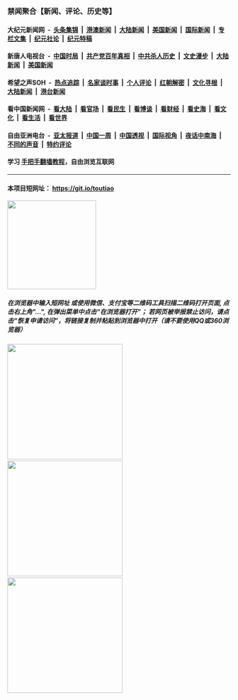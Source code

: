 ### 禁闻聚合【新闻、评论、历史等】

#### 大纪元新闻网 &nbsp;-&nbsp; [头条集锦](indexes/E头条集锦.md?t=02060355) &nbsp;|&nbsp; [港澳新闻](indexes/E港澳新闻.md?t=02060355)  &nbsp;|&nbsp; [大陆新闻](indexes/E大陆新闻.md?t=02060355) &nbsp;|&nbsp; [美国新闻](indexes/E美国新闻.md?t=02060355) &nbsp;|&nbsp; [国际新闻](indexes/E国际新闻.md?t=02060355) &nbsp;|&nbsp; [专栏文集](indexes/E专栏文集.md?t=02060355) &nbsp;|&nbsp; [纪元社论](indexes/E纪元社论.md?t=02060355) &nbsp;|&nbsp; [纪元特稿](indexes/E纪元特稿.md?t=02060355) 

#### 新唐人电视台 &nbsp;-&nbsp; [中国时局](indexes/N中国时局.md?t=02060355) &nbsp;|&nbsp; [共产党百年真相](indexes/N共产党百年真相.md?t=02060355) &nbsp;|&nbsp; [中共杀人历史](indexes/N中共杀人历史.md?t=02060355) &nbsp;|&nbsp; [文史漫步](indexes/N文史漫步.md?t=02060355) &nbsp;|&nbsp; [大陆新闻](indexes/N大陆新闻.md?t=02060355) &nbsp;|&nbsp; [美国新闻](indexes/N美国新闻.md?t=02060355)

#### 希望之声SOH &nbsp;-&nbsp; [热点追踪](indexes/H热点追踪.md?t=02060355) &nbsp;|&nbsp; [名家谈时事](indexes/H名家谈时事.md?t=02060355) &nbsp;|&nbsp; [个人评论](indexes/H个人评论.md?t=02060355)  &nbsp;|&nbsp; [红朝解密](indexes/H红朝解密.md?t=02060355) &nbsp;|&nbsp; [文化寻根](indexes/H文化寻根.md?t=02060355) &nbsp;|&nbsp; [大陆新闻](indexes/H大陆新闻.md?t=02060355) &nbsp;|&nbsp; [港台新闻](indexes/H港台新闻.md?t=02060355)

#### 看中国新闻网 &nbsp;-&nbsp; [看大陆](indexes/S看大陆.md?t=02060355) &nbsp;|&nbsp; [看官场](indexes/S看官场.md?t=02060355) &nbsp;|&nbsp; [看民生](indexes/S看民生.md?t=02060355)  &nbsp;|&nbsp; [看博谈](indexes/S看博谈.md?t=02060355) &nbsp;|&nbsp; [看财经](indexes/S看财经.md?t=02060355) &nbsp;|&nbsp; [看史海](indexes/S看史海.md?t=02060355) &nbsp;|&nbsp; [看文化](indexes/S看文化.md?t=02060355) &nbsp;|&nbsp; [看生活](indexes/S看生活.md?t=02060355) &nbsp;|&nbsp; [看世界](indexes/S看世界.md?t=02060355)

#### 自由亚洲电台 &nbsp;-&nbsp; [亚太报道](indexes/R亚太报道.md?t=02060355) &nbsp;|&nbsp; [中国一周](indexes/R中国一周.md?t=02060355) &nbsp;|&nbsp; [中国透视](indexes/R中国透视.md?t=02060355)  &nbsp;|&nbsp; [国际视角](indexes/R国际视角.md?t=02060355) &nbsp;|&nbsp; [夜话中南海](indexes/R夜话中南海.md?t=02060355) &nbsp;|&nbsp; [不同的声音](indexes/R不同的声音.md?t=02060355) &nbsp;|&nbsp; [特约评论](indexes/R特约评论.md?t=02060355)

#### 学习 [手把手翻墙教程](https://github.com/gfw-breaker/guides/wiki)，自由浏览互联网

----

#### 本项目短网址： https://git.io/toutiao
<img src="https://raw.githubusercontent.com/gfw-breaker/banned-news/master/scripts/img/qr.png" width="200px"/>  

##### 在浏览器中输入短网址 或使用微信、支付宝等二维码工具扫描二维码打开页面, 点击右上角"...", 在弹出菜单中点击“在浏览器打开”； 若网页被举报禁止访问，请点击“恢复申请访问”，将链接复制并粘贴到浏览器中打开（请不要使用QQ或360浏览器）

<img src="https://raw.githubusercontent.com/gfw-breaker/banned-news/master/scripts/img/1.png" width="260px"/> &nbsp; <img src="https://raw.githubusercontent.com/gfw-breaker/banned-news/master/scripts/img/2.png" width="260px"/> &nbsp; <img src="https://raw.githubusercontent.com/gfw-breaker/banned-news/master/scripts/img/3.png" width="260px"/>
